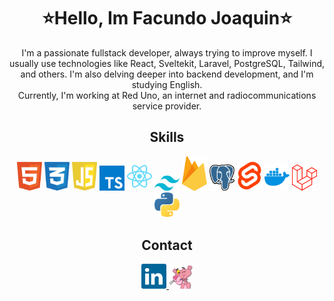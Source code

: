 <div align="center">
<h1 align="center">⭐Hello, Im Facundo Joaquin⭐</h1>
<p align="center">I'm a passionate fullstack developer, always trying to improve myself. I usually use technologies like React, Sveltekit, Laravel, PostgreSQL, Tailwind, and others. I'm also delving deeper into backend development, and I'm studying English.
  <br /> Currently, I'm working at Red Uno, an internet and radiocommunications service provider.</p>


<h2 align="center">Skills</h2>
  <img src="assets/html.svg" width="40" title="HTML"/>
  <img src="assets/css.svg" width="40" title="CSS"/>
  <img src="assets/javascript.svg" width="40" title="JavaScript"/>
  <img src="assets/typescript.svg" width="40" title="TypeScript"/>
  <img src="assets/react.svg" width="40" title="React"/>
  <img src="assets/tailwind.svg" width="40" title="Tailwind"/>
  <img src="assets/firebase.svg" width="40" title="Firebase"/>
  <img src="assets/postgresql.svg" width="40" title="PostgreSQL"/>
  <img src="assets/svelte.svg" width="40" title="Sveltekit"/>
  <img src="assets/docker.svg" width="40" title="Docker"/>
  <img src="assets/laravel.svg" width="40" title="Laravel"/>
  <img src="assets/python.svg" width="40" title="Python"/>

<h2 align="center">Contact</h2>
<a href="https://www.linkedin.com/in/facujoaquin/">
  <img src="assets/linkedin.svg" width="40" title="Linkedin"/>
</a>
<a href="https://facundojoaquin.vercel.app/">
  <img src="assets/portfolio.png" width="38" title="Portfolio"/>
</a>

</div>
